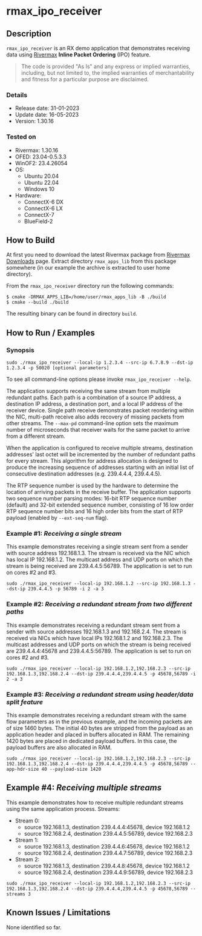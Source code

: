 # rmax_ipo_receiver

## Description

`rmax_ipo_receiver` is an RX demo application that demonstrates receiving data
using [Rivermax](https://developer.nvidia.com/networking/rivermax) **Inline
Packet Ordering** (IPO) feature.

>The code is provided "As Is" and any express or implied warranties, including,
but not limited to, the implied warranties of merchantability and fitness for a particular
purpose are disclaimed.

### Details

* Release date: 31-01-2023
* Update date: 16-05-2023
* Version: 1.30.16

### Tested on

* Rivermax: 1.30.16
* OFED: 23.04-0.5.3.3
* WinOF2: 23.4.26054
* OS:
  * Ubuntu 20.04
  * Ubuntu 22.04
  * Windows 10
* Hardware:
  * ConnectX-6 DX
  * ConnectX-6 LX
  * ConnectX-7
  * BlueField-2

## How to Build

At first you need to download the latest Rivermax package from
[Rivermax Downloads](https://developer.nvidia.com/networking/rivermax-getting-started)
page. Extract directory `rmax_apps_lib` from this package somewhere (in our
example the archive is extracted to user home directory).

From the `rmax_ipo_receiver` directory run the following commands:

```shell
$ cmake -DRMAX_APPS_LIB=/home/user/rmax_apps_lib -B ./build
$ cmake --build ./build
```

The resulting binary can be found in directory `build`.

## How to Run / Examples

### Synopsis

```shell
sudo ./rmax_ipo_receiver --local-ip 1.2.3.4 --src-ip 6.7.8.9 --dst-ip 1.2.3.4 -p 50020 [optional parameters]
```

To see all command-line options please invoke `rmax_ipo_receiver --help`.

The application supports receiving the same stream from multiple redundant
paths. Each path is a combination of a source IP address, a destination IP
address, a destination port, and a local IP address of the receiver device.
Single path receive demonstrates packet reordering within the NIC, multi-path
receive also adds recovery of missing packets from other streams. The `--max-pd`
command-line option sets the maximum number of microseconds that receiver waits
for the same packet to arrive from a different stream.

When the application is configured to receive multiple streams, destination
addresses' last octet will be incremented by the number of redundant paths for
every stream. This algorithm for address allocation is designed to produce the
increasing sequence of addresses starting with an initial list of
consecutive destination addresses (e.g. 239.4.4.4, 239.4.4.5).

The RTP sequence number is used by the hardware to determine the location of
arriving packets in the receive buffer. The application supports two sequence
number parsing modes: 16-bit RTP sequence number (default) and 32-bit extended
sequence number, consisting of 16 low order RTP sequence number bits and 16
high order bits from the start of RTP payload (enabled by `--ext-seq-num`
flag).

### Example #1: _Receiving a single stream_

This example demonstrates receiving a single stream sent from a sender with
source address 192.168.1.3. The stream is received via the NIC which has local
IP 192.168.1.2. The multicast address and UDP ports on which the stream is
being received are 239.4.4.5:56789. The application is set to run on cores #2
and #3.

```shell
sudo ./rmax_ipo_receiver --local-ip 192.168.1.2 --src-ip 192.168.1.3 --dst-ip 239.4.4.5 -p 56789 -i 2 -a 3
```

### Example #2: _Receiving a redundant stream from two different paths_

This example demonstrates receiving a redundant stream sent from a sender with
source addresses 192.168.1.3 and 192.168.2.4. The stream is received via NICs
which have local IPs 192.168.1.2 and 192.168.2.3. The multicast addresses and
UDP ports on which the stream is being received are 239.4.4.4:45678 and
239.4.4.5:56789. The application is set to run on cores #2 and #3.

```shell
sudo ./rmax_ipo_receiver --local-ip 192.168.1.2,192.168.2.3 --src-ip 192.168.1.3,192.168.2.4 --dst-ip 239.4.4.4,239.4.4.5 -p 45678,56789 -i 2 -a 3
```

### Example #3: _Receiving a redundant stream using header/data split feature_

This example demonstrates receiving a redundant stream with the same flow
parameters as in the previous example, and the incoming packets are of size
1460 bytes. The initial 40 bytes are stripped from the payload as an
application header and placed in buffers allocated in RAM. The remaining 1420
bytes are placed in dedicated payload buffers. In this case, the payload
buffers are also allocated in RAM.

```shell
sudo ./rmax_ipo_receiver --local-ip 192.168.1.2,192.168.2.3 --src-ip 192.168.1.3,192.168.2.4 --dst-ip 239.4.4.4,239.4.4.5 -p 45678,56789 --app-hdr-size 40 --payload-size 1420
```

## Example #4: _Receiving multiple streams_

This example demonstrates how to receive multiple redundant streams using the
same application process. Streams:
* Stream 0:
    * source 192.168.1.3, destination 239.4.4.4:45678, device 192.168.1.2
    * source 192.168.2.4, destination 239.4.4.5:56789, device 192.168.2.3
* Stream 1:
    * source 192.168.1.3, destination 239.4.4.6:45678, device 192.168.1.2
    * source 192.168.2.4, destination 239.4.4.7:56789, device 192.168.2.3
* Stream 2:
    * source 192.168.1.3, destination 239.4.4.8:45678, device 192.168.1.2
    * source 192.168.2.4, destination 239.4.4.9:56789, device 192.168.2.3

```shell
sudo ./rmax_ipo_receiver --local-ip 192.168.1.2,192.168.2.3 --src-ip 192.168.1.3,192.168.2.4 --dst-ip 239.4.4.4,239.4.4.5 -p 45678,56789 --streams 3
```

## Known Issues / Limitations

None identified so far.
